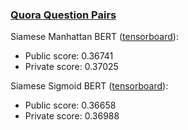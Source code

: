 ### [Quora Question Pairs](https://www.kaggle.com/competitions/quora-question-pairs)

Siamese Manhattan BERT ([tensorboard](https://tensorboard.dev/experiment/ghLZhnTgQuytQgXVH4klJg/)):
- Public score:  0.36741
- Private score: 0.37025

Siamese Sigmoid BERT ([tensorboard](https://tensorboard.dev/experiment/x0CGn0JRQOOjmgHbERSwpA/)):
- Public score:  0.36658
- Private score: 0.36988
